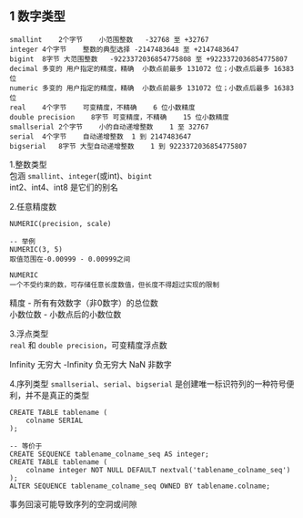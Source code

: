 ## 1 数字类型
```
smallint	2个字节	小范围整数	-32768 至 +32767
integer	4个字节	整数的典型选择	-2147483648 至 +2147483647
bigint	8字节	大范围整数	-9223372036854775808 至 +9223372036854775807
decimal	多变的	用户指定的精度，精确	小数点前最多 131072 位；小数点后最多 16383 位
numeric	多变的	用户指定的精度，精确	小数点前最多 131072 位；小数点后最多 16383 位
real	4个字节	可变精度，不精确	6 位小数精度
double precision	8字节	可变精度，不精确	15 位小数精度
smallserial	2个字节	小的自动递增整数	1 至 32767
serial	4个字节	自动递增整数	1 到 2147483647
bigserial	8字节	大型自动递增整数	1 到 9223372036854775807
```

1.整数类型  
包涵 `smallint`、`integer`(或int)、`bigint`  
int2、int4、int8 是它们的别名

2.任意精度数  
```
NUMERIC(precision, scale)

-- 举例
NUMERIC(3, 5)
取值范围在-0.00999 - 0.00999之间

NUMERIC
一个不受约束的数，可存储任意长度数值，但长度不得超过实现的限制
```
精度 - 所有有效数字（非0数字）的总位数  
小数位数 - 小数点后的小数位数  

3.浮点类型  
`real` 和 `double precision`，可变精度浮点数

Infinity 无穷大
-Infinity 负无穷大
NaN 非数字

4.序列类型
`smallserial`、`serial`、`bigserial` 是创建唯一标识符列的一种符号便利，并不是真正的类型

```
CREATE TABLE tablename (
    colname SERIAL
);

-- 等价于
CREATE SEQUENCE tablename_colname_seq AS integer;
CREATE TABLE tablename (
    colname integer NOT NULL DEFAULT nextval('tablename_colname_seq')
);
ALTER SEQUENCE tablename_colname_seq OWNED BY tablename.colname;
```
事务回滚可能导致序列的空洞或间隙